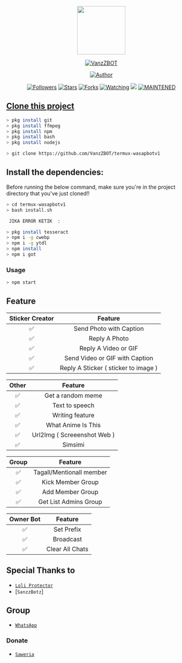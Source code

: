 <p align="center">
<img src="https://static.wikia.nocookie.net/kenja-no-mago/images/8/85/Sizilien_von_klode_1.jpg/revision/latest/top-crop/width/300/height/300?cb=20190417164406" width="128" height="128"/>
</p>
<p align="center">
<a href="#"><img title="VanzZBOT" src="https://img.shields.io/badge/VanzZBOT-green?colorA=%23ff0000&colorB=%23017e40&style=for-the-badge"></a>
</p>
<p align="center">
<a href="https://github.com/VanzZBOT"><img title="Author" src="https://img.shields.io/badge/Author-VanzZBOT-red.svg?style=for-the-badge&logo=github"></a>
</p>
<p align="center">
<a href="https://github.com/VanzZBOT/followers"><img title="Followers" src="https://img.shields.io/github/followers/VanzZBOT?color=blue&style=flat-square"></a>
<a href="https://github.com/VanzZBOT/stargazers/"><img title="Stars" src="https://img.shields.io/github/stars/VanzZBOT?color=red&style=flat-square"></a>
<a href="https://github.com/VanzZ/BOT/network/members"><img title="Forks" src="http://img.shields.io/github/forks/VanzZBOT?color=red&style=flat-square"></a>
<a href="https://github.com/VamzZBOT/watchers"><img title="Watching" src="https://img.shields.io/github/watchers/VanzZBOT?label=Watchers&color=blue&style=flat-square"></a>
<a href="https://hits.seeyoufarm.com"><img src="https://hits.seeyoufarm.com/api/count/incr/badge.svg?url=https%3A%2F%2Fgithub.com%2FVamzZ%2FBOT&count_bg=%2379C83D&title_bg=%23555555&icon=&icon_color=%23E7E7E7&title=Support&edge_flat=false"/></a>
<a href="#"><img title="MAINTENED" src="https://img.shields.io/badge/MAINTENED-YES-blue.svg"</a>
</p>

## Clone this project
```bash 
> pkg install git
> pkg install ffmpeg
> pkg install npm
> pkg install bash
> pkg install nodejs
```
```bash
> git clone https://github.com/VanzZBOT/termux-wasapbotv1
```

## Install the dependencies:
Before running the below command, make sure you're in the project directory that
you've just cloned!!

```bash
> cd termux-wasapbotv1
> bash install.sh
```

```bash
 JIKA ERROR KETIK  :  

> pkg install tesseract
> npm i -g cwebp
> npm i -g ytdl
> npm install
> npm i got
```

### Usage
```bash
> npm start
```

## Feature

| Sticker Creator |                Feature           |
| :-----------: | :--------------------------------: |
|       ✅       | Send Photo with Caption          |
|       ✅       | Reply A Photo                    |
|       ✅       | Reply A Video or GIF             |
|       ✅       | Send Video or GIF with Caption   |
|       ✅       | Reply A Sticker ( sticker to image ) |

| Other  |                     Feature                     |
| :------------: | :---------------------------------------------: |
|       ✅        |   Get a random meme             |
|       ✅        |   Text to speech                |
|       ✅        |   Writing feature 				|
|       ✅        |   What Anime Is This 			|
|       ✅        |   Url2Img ( Screeenshot Web )   |
|       ✅        |   Simsimi		                |

| Group  |                     Feature               |
| :-----------: | :--------------------------------: |
|       ✅        |   Tagall/Mentionall member       |
|       ✅        |   Kick Member Group	             |
|       ✅        |   Add Member Group	             |
|       ✅        |   Get List Admins Group          |

| Owner Bot  |                     Feature           |
| :-----------: | :--------------------------------: |
|       ✅        |   Set Prefix                     |
|       ✅        |   Broadcast                      |
|       ✅        |   Clear All Chats                |

## Special Thanks to
* [`Loli Protector`](github.com/Arya-was)
* [`SanzzBotz`]


## Group
* [`WhatsApp`](https://chat.whatsapp.com/Ed7d4lFmss30NJJdLQp1Bt)
### Donate
* [`Saweria`](https://saweria.co/donate/vanssgaming01)

